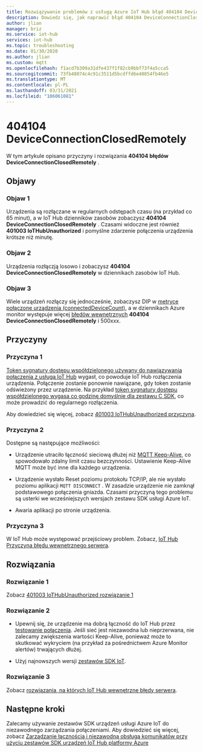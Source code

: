 ```yaml
---
title: Rozwiązywanie problemów z usługą Azure IoT Hub błąd 404104 DeviceConnectionClosedRemotely
description: Dowiedz się, jak naprawić błąd 404104 DeviceConnectionClosedRemotely
author: jlian
manager: briz
ms.service: iot-hub
services: iot-hub
ms.topic: troubleshooting
ms.date: 01/30/2020
ms.author: jlian
ms.custom: mqtt
ms.openlocfilehash: f1acd7b309a31dfe437f1f82cb9bbf73f4a5cca5
ms.sourcegitcommit: 73fb48074c4c91c3511d5bcdffd6e40854fb46e5
ms.translationtype: MT
ms.contentlocale: pl-PL
ms.lasthandoff: 03/31/2021
ms.locfileid: "106061081"
---
```

# <a name="404104-deviceconnectionclosedremotely"></a>404104 DeviceConnectionClosedRemotely

W tym artykule opisano przyczyny i rozwiązania **404104 błędów DeviceConnectionClosedRemotely** .

## <a name="symptoms"></a>Objawy

### <a name="symptom-1"></a>Objaw 1

Urządzenia są rozłączane w regularnych odstępach czasu (na przykład co 65 minut), a w IoT Hub dzienników zasobów zobaczysz **404104 DeviceConnectionClosedRemotely** . Czasami widoczne jest również **401003 IoTHubUnauthorized** i pomyślne zdarzenie połączenia urządzenia krótsze niż minutę.

### <a name="symptom-2"></a>Objaw 2

Urządzenia rozłączją losowo i zobaczysz **404104 DeviceConnectionClosedRemotely** w dziennikach zasobów IoT Hub.

### <a name="symptom-3"></a>Objaw 3

Wiele urządzeń rozłączy się jednocześnie, zobaczysz DIP w [metryce połączone urządzenia (connectedDeviceCount)](monitor-iot-hub-reference.md), a w dziennikach Azure monitor występuje więcej [błędów wewnętrznych](iot-hub-troubleshoot-error-500xxx-internal-errors.md) **404104 DeviceConnectionClosedRemotely** i 500xxx.

## <a name="causes"></a>Przyczyny

### <a name="cause-1"></a>Przyczyna 1

[Token sygnatury dostępu współdzielonego używany do nawiązywania połączenia z usługą IoT Hub](iot-hub-devguide-security.md#security-tokens) wygasł, co powoduje IoT Hub rozłączenia urządzenia. Połączenie zostanie ponownie nawiązane, gdy token zostanie odświeżony przez urządzenie. Na przykład [token sygnatury dostępu współdzielonego wygasa co godzinę domyślnie dla zestawu C SDK](https://github.com/Azure/azure-iot-sdk-c/blob/master/doc/connection_and_messaging_reliability.md#connection-authentication), co może prowadzić do regularnego rozłączenia.

Aby dowiedzieć się więcej, zobacz [401003 IoTHubUnauthorized przyczyna](iot-hub-troubleshoot-error-401003-iothubunauthorized.md#cause-1).

### <a name="cause-2"></a>Przyczyna 2

Dostępne są następujące możliwości:

- Urządzenie utraciło łączność sieciową dłużej niż [MQTT Keep-Alive](iot-hub-mqtt-support.md#default-keep-alive-timeout), co spowodowało zdalny limit czasu bezczynności. Ustawienie Keep-Alive MQTT może być inne dla każdego urządzenia.

- Urządzenie wysłało Reset poziomu protokołu TCP/IP, ale nie wysłało poziomu aplikacji `MQTT DISCONNECT` . W zasadzie urządzenie nie zamknął podstawowego połączenia gniazda. Czasami przyczyną tego problemu są usterki we wcześniejszych wersjach zestawu SDK usługi Azure IoT.

- Awaria aplikacji po stronie urządzenia.

### <a name="cause-3"></a>Przyczyna 3

W IoT Hub może występować przejściowy problem. Zobacz, [IoT Hub Przyczyna błędu wewnętrznego serwera](iot-hub-troubleshoot-error-500xxx-internal-errors.md#cause).

## <a name="solutions"></a>Rozwiązania

### <a name="solution-1"></a>Rozwiązanie 1

Zobacz [401003 IoTHubUnauthorized rozwiązanie 1](iot-hub-troubleshoot-error-401003-iothubunauthorized.md#solution-1)

### <a name="solution-2"></a>Rozwiązanie 2

- Upewnij się, że urządzenie ma dobrą łączność do IoT Hub przez [testowanie połączenia](tutorial-connectivity.md). Jeśli sieć jest niezawodna lub nieprzerwana, nie zalecamy zwiększenia wartości Keep-Alive, ponieważ może to skutkować wykryciem (na przykład za pośrednictwem Azure Monitor alertów) trwających dłużej. 

- Użyj najnowszych wersji [zestawów SDK IoT](iot-hub-devguide-sdks.md).

### <a name="solution-3"></a>Rozwiązanie 3

Zobacz [rozwiązania, na których IoT Hub wewnętrzne błędy serwera](iot-hub-troubleshoot-error-500xxx-internal-errors.md#solution).

## <a name="next-steps"></a>Następne kroki

Zalecamy używanie zestawów SDK urządzeń usługi Azure IoT do niezawodnego zarządzania połączeniami. Aby dowiedzieć się więcej, zobacz [Zarządzanie łącznością i niezawodną obsługą komunikatów przy użyciu zestawów SDK urządzeń IoT Hub platformy Azure](iot-hub-reliability-features-in-sdks.md)